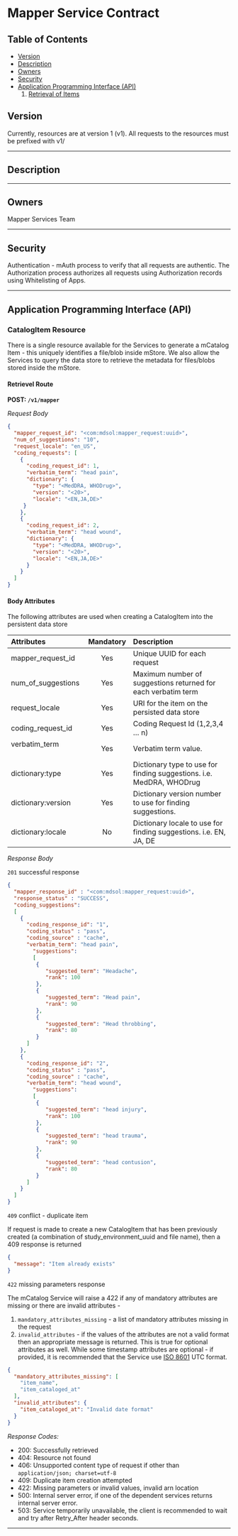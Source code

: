 # Mapper Service Contract

## Table of Contents
- [Version](#version)
- [Description](#description)
- [Owners](#owners)
- [Security](#security)
- [Application Programming Interface (API)](#application-programming-interface-api)
  1. [Retrieval of Items](#retrieval-routes)


## Version
Currently, resources are at version 1 (v1). All requests to the resources must be prefixed with v1/

***

## Description


***

## Owners
Mapper Services Team
***

## Security
Authentication - mAuth process to verify that all requests are authentic. 
The Authorization process authorizes all requests using Authorization records using Whitelisting of Apps.

***

## Application Programming Interface (API)
### CatalogItem Resource
There is a single resource available for the Services to generate a mCatalog Item - this uniquely identifies a file/blob inside mStore. We also allow the Services to query the data store to retrieve the metadata for files/blobs stored inside the mStore.

#### Retrievel Route
**POST: `/v1/mapper`**

*Request Body*
```json
{
  "mapper_request_id": "<com:mdsol:mapper_request:uuid>",
  "num_of_suggestions": "10",
  "request_locale": "en_US",
  "coding_requests": [
    {
      "coding_request_id": 1,
      "verbatim_term": "head pain",
      "dictionary": {
        "type": "<MedDRA, WHODrug>",
        "version": "<20>",
        "locale": "<EN,JA,DE>"
     }
    },
    {
      "coding_request_id": 2,
      "verbatim_term": "head wound",
      "dictionary": {
        "type": "<MedDRA, WHODrug>",
        "version": "<20>",
        "locale": "<EN,JA,DE>"   
      }
    }
  ]
}
```


#### Body Attributes
The following attributes are used when creating a CatalogItem into the persistent data store

|Attributes                   |Mandatory|Description                                                            |
|:----------------------------|:-------:|:----------------------------------------------------------------------|
|mapper_request_id            |   Yes   |Unique UUID for each request                                           |
|num_of_suggestions           |   Yes   |Maximum number of suggestions returned for each verbatim term          |
|request_locale               |   Yes   |URI for the item on the persisted data store                           |
|coding_request_id            |   Yes   |Coding Request Id (1,2,3,4 … n)                                        |
|verbatim_term                |   Yes   |Verbatim term value.    |
|dictionary:type              |   Yes   |Dictionary type to use for finding suggestions.  i.e. MedDRA, WHODrug  |
|dictionary:version           |   Yes   |Dictionary version number to use for finding suggestions.              |
|dictionary:locale            |   No    |Dictionary locale to use for finding suggestions.  i.e. EN, JA, DE     |


*Response Body*

`201` successful response
```json
{
  "mapper_response_id" : "<com:mdsol:mapper_request:uuid>", 
  "response_status" : "SUCCESS", 
  "coding_suggestions": 
  [
   	{
      "coding_response_id": "1",
      "coding_status" : "pass", 
      "coding_source" : "cache", 
   	  "verbatim_term": "head pain",
     	"suggestions": 
     	[
         {
           	"suggested_term": "Headache",
           	"rank": 100
         },
         {
           	"suggested_term": "Head pain",
           	"rank": 90
         },
         {
           	"suggested_term": "Head throbbing",
           	"rank": 80
         }
   	  ]
   	},
   	{
      "coding_response_id": "2",
      "coding_status" : "pass", 
      "coding_source" : "cache", 
   	  "verbatim_term": "head wound",
     	"suggestions": 
     	[
         {
           	"suggested_term": "head injury",
           	"rank": 100
         },
         {
           	"suggested_term": "head trauma",
           	"rank": 90
         },
         {
           	"suggested_term": "head contusion",
           	"rank": 80
         }
   	  ]
   	}
  ]
}
```

`409` conflict - duplicate item

If request is made to create a new CatalogItem that has been previously created (a combination of study_environment_uuid and file name), then a 409 response is returned
```json
{
  "message": "Item already exists"
}
```

`422` missing parameters response

The mCatalog Service will raise a 422 if any of mandatory attributes are missing or there are invalid attributes -
1. `mandatory_attributes_missing` - a list of mandatory attributes missing in the request
2. `invalid_attributes` - if the values of the attributes are not a valid format then an appropriate message is returned. This is true for optional attributes as well. While some timestamp attributes are optional - if provided, it is recommended that the Service use [ISO 8601](https://www.iso.org/iso-8601-date-and-time-format.html) UTC format.
```json
{
  "mandatory_attributes_missing": [
    "item_name",
    "item_cataloged_at"
  ],
  "invalid_attributes": {
    "item_cataloged_at": "Invalid date format"
  }
}
```

*Response Codes:*
* 200: Successfully retrieved
* 404: Resource not found
* 406: Unsupported content type of request if other than `application/json; charset=utf-8`
* 409: Duplicate item creation attempted
* 422: Missing parameters or invalid values, invalid arn location
* 500: Internal server error, if one of the dependent services returns internal server error.
* 503: Service temporarily unavailable, the client is recommended to wait and try after Retry_After header seconds.

***

